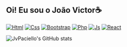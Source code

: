 ## Oi! Eu sou o João Victor☕

[![Html](https://img.shields.io/badge/HTML5-E34F26?style=for-the-badge&logo=html5&logoColor=white)]()
[![Css](https://img.shields.io/badge/CSS-239120?&style=for-the-badge&logo=css3&logoColor=white)]()
[![Bootstrap](https://img.shields.io/badge/Bootstrap-563D7C?style=for-the-badge&logo=bootstrap&logoColor=white)]()
[![Php](https://img.shields.io/badge/PHP-777BB4?style=for-the-badge&logo=php&logoColor=white)]()
[![Js](https://img.shields.io/badge/JavaScript-F7DF1E?style=for-the-badge&logo=javascript&logoColor=black)]()
[![React](https://img.shields.io/badge/React-20232A?style=for-the-badge&logo=react&logoColor=61DAFB)]()

![JvPaciello's GitHub stats](https://github-readme-stats.vercel.app/api?username=JvPaciello&show_icons=true&theme=neon)
